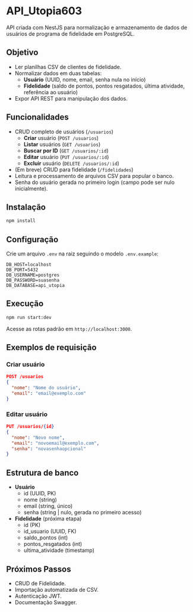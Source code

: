 
# API_Utopia603

API criada com NestJS para normalização e armazenamento de dados de usuários de programa de fidelidade em PostgreSQL.

## Objetivo

- Ler planilhas CSV de clientes de fidelidade.
- Normalizar dados em duas tabelas:
  - **Usuário** (UUID, nome, email, senha nula no início)
  - **Fidelidade** (saldo de pontos, pontos resgatados, última atividade, referência ao usuário)
- Expor API REST para manipulação dos dados.

## Funcionalidades

- CRUD completo de usuários (`/usuarios`)
  - **Criar** usuário (`POST /usuarios`)
  - **Listar** usuários (`GET /usuarios`)
  - **Buscar por ID** (`GET /usuarios/:id`)
  - **Editar** usuário (`PUT /usuarios/:id`)
  - **Excluir** usuário (`DELETE /usuarios/:id`)
- (Em breve) CRUD para fidelidade (`/fidelidades`)
- Leitura e processamento de arquivos CSV para popular o banco.
- Senha do usuário gerada no primeiro login (campo pode ser nulo inicialmente).

## Instalação

```bash
npm install
```

## Configuração

Crie um arquivo `.env` na raiz seguindo o modelo `.env.example`:

```env
DB_HOST=localhost
DB_PORT=5432
DB_USERNAME=postgres
DB_PASSWORD=suasenha
DB_DATABASE=api_utopia
```

## Execução

```bash
npm run start:dev
```
Acesse as rotas padrão em `http://localhost:3000`.

## Exemplos de requisição

### Criar usuário

```json
POST /usuarios
{
  "nome": "Nome do usuário",
  "email": "email@exemplo.com"
}
```

### Editar usuário

```json
PUT /usuarios/{id}
{
  "nome": "Novo nome",
  "email": "novoemail@exemplo.com",
  "senha": "novasenhaopcional"
}
```

## Estrutura de banco

- **Usuário**
  - id (UUID, PK)
  - nome (string)
  - email (string, único)
  - senha (string | nulo, gerada no primeiro acesso)
- **Fidelidade** (próxima etapa)
  - id (PK)
  - id_usuario (UUID, FK)
  - saldo_pontos (int)
  - pontos_resgatados (int)
  - ultima_atividade (timestamp)

## Próximos Passos

- CRUD de Fidelidade.
- Importação automatizada de CSV.
- Autenticação JWT.
- Documentação Swagger.
